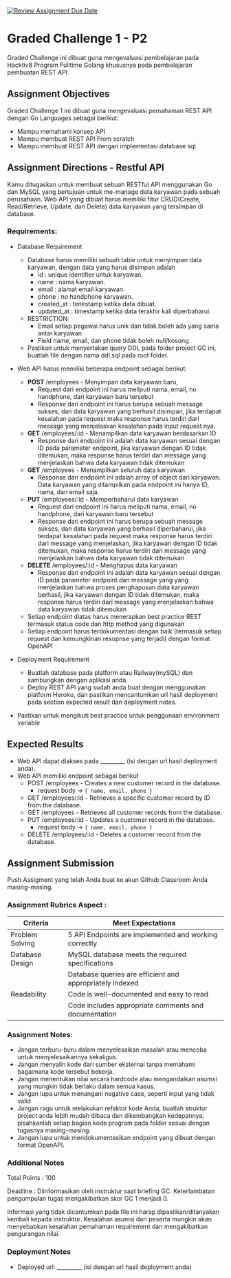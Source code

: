 [![Review Assignment Due Date](https://classroom.github.com/assets/deadline-readme-button-24ddc0f5d75046c5622901739e7c5dd533143b0c8e959d652212380cedb1ea36.svg)](https://classroom.github.com/a/-H262Fkp)
# Graded Challenge 1 - P2

Graded Challenge ini dibuat guna mengevaluasi pembelajaran pada Hacktiv8 Program Fulltime Golang khususnya pada pembelajaran pembuatan REST API 

## Assignment Objectives
Graded Challenge 1 ini dibuat guna mengevaluasi pemahaman REST API dengan Go Languages sebagai berikut:

- Mampu memahami konsep API
- Mampu membuat REST API From scratch
- Mampu membuat REST API dengan implementasi database sql


## Assignment Directions - Restful API
Kamu ditugaskan untuk membuat sebuah RESTful API menggunakan Go dan MySQL yang bertujuan untuk me-manage data karyawan pada sebuah perusahaan. Web API yang dibuat harus memiliki fitur CRUD(Create, Read/Retrieve, Update, dan Delete) data karyawan yang tersimpan di database.

### Requirements:
- Database Requirement
  - Database harus memiliki sebuah table untuk menyimpan data karyawan, dengan data yang harus disimpan adalah
    - id : unique identifier untuk karyawan.
    - name : nama karyawan.
    - email : alamat email karyawan.
    - phone : no handphone karyawan.
    - created_at : timestamp ketika data dibuat.
    - updated_at : timestamp ketika data terakhir kali diperbaharui.
  - RESTRICTION:
    - Email setiap pegawai harus unik dan tidak boleh ada yang sama antar karyawan
    - Field name, email, dan phone tidak boleh null/kosong
  - Pastikan untuk menyertakan query DDL pada folder project GC ini, buatlah file dengan nama ddl.sql pada root folder.

- Web API harus memiliki beberapa endpoint sebagai berikut:
  - <b>POST</b> /employees - Menyimpan data karyawan baru, 
    - Request dari endpoint ini harus meliputi nama, email, no handphone, dari karyawan baru tersebut
    - Response dari endpoint ini harus berupa sebuah message sukses, dan data karyawan yang berhasil disimpan, jika terdapat kesalahan pada request maka response harus terdiri dari message yang menjelaskan kesalahan pada input request nya.
  - <b>GET</b> /employees/:id - Menampilkan data karyawan berdasarkan ID
    - Response dari endpoint ini adalah data karyawan sesuai dengan ID pada parameter endpoint, jika karyawan dengan ID tidak ditemukan, maka response harus terdiri dari message yang menjelaskan bahwa data karyawan tidak ditemukan
  - <b>GET</b> /employees - Menampilkan seluruh data karyawan
    - Response dari endpoint ini adalah array of object dari karyawan. Data karyawan yang ditampilkan pada endpoint ini hanya ID, nama, dan email saja.
  - <b>PUT</b> /employees/:id - Memperbaharui data karyawan
    - Request dari endpoint ini harus meliputi nama, email, no handphone, dari karyawan baru tersebut
    - Response dari endpoint ini harus berupa sebuah message sukses, dan data karyawan yang berhasil diperbaharui, jika terdapat kesalahan pada request maka response harus terdiri dari message yang menjelaskan, jika karyawan dengan ID tidak ditemukan, maka response harus terdiri dari message yang menjelaskan bahwa data karyawan tidak ditemukan
  - <b>DELETE</b> /employees/:id - Menghapus data karyawan
    - Response dari endpoint ini adalah data karyawan sesuai dengan ID pada parameter endpoint dan message yang yang menjelaskan bahwa proses penghapusan data karyawan berhasil, jika karyawan dengan ID tidak ditemukan, maka response harus terdiri dari message yang menjelaskan bahwa data karyawan tidak ditemukan
  - Setiap endpoint diatas harus menerapkan best practice REST termasuk status code dan http method yang digunakan
  - Setiap endpoint harus terdokumentasi dengan baik (termasuk setiap request dan kemungkinan resopnse yang terjadi) dengan format OpenAPI

- Deployment Requirement
  - Buatlah database pada platform atau Railway(mySQL) dan sambungkan dengan aplikasi anda.
  - Deploy REST API yang sudah anda buat dengan menggunakan platform Heroku, dan pastikan mencantumkan url hasil deployment pada section expected result dan deployment notes.
- Pastikan untuk mengikuti best practice untuk penggunaan environment variable

## Expected Results
- Web API dapat diakses pada _________ (isi dengan url hasil deployment anda).
- Web API memiliki endpoint sebagai berikut
  - POST /employees - Creates a new customer record in the database.
    - request body -> `{ name, email, phone }`
  - GET /employees/:id - Retrieves a specific customer record by ID from the database.
  - GET /employees - Retrieves all customer records from the database.
  - PUT /employees/:id - Updates a customer record in the database.
    - request body -> `{ name, email, phone }`
  - DELETE /employees/:id - Deletes a customer record from the database.

## Assignment Submission
Push Assigment yang telah Anda buat ke akun Github Classroom Anda masing-masing.

### Assignment Rubrics Aspect : 
|Criteria|Meet Expectations|
|---|---|
|Problem Solving|5 API Endpoints are implemented and working correctly|
|Database Design |MySQL database meets the required specifications|
||Database queries are efficient and appropriately indexed|
|Readability|Code is well-documented and easy to read|
||Code includes appropriate comments and documentation|


### Assignment Notes:
- Jangan terburu-buru dalam menyelesaikan masalah atau mencoba untuk menyelesaikannya sekaligus.
- Jangan menyalin kode dari sumber eksternal tanpa memahami bagaimana kode tersebut bekerja.
- Jangan menentukan nilai secara hardcode atau mengandalkan asumsi yang mungkin tidak berlaku dalam semua kasus.
- Jangan lupa untuk menangani negative case, seperti input yang tidak valid
- Jangan ragu untuk melakukan refaktor kode Anda, buatlah struktur project anda lebih mudah dibaca dan dikembangkan kedepannya, pisahkanlah setiap bagian kode program pada folder sesuai dengan tugasnya masing-masing.
- Jangan lupa untuk mendokumentasikan endpoint yang dibuat dengan format OpenAPI.

### Additional Notes
Total Points : 100

Deadline : Diinformasikan oleh instruktur saat briefing GC. Keterlambatan pengumpulan tugas mengakibatkan skor GC 1 menjadi 0.

Informasi yang tidak dicantumkan pada file ini harap dipastikan/ditanyakan kembali kepada instruktur. Kesalahan asumsi dari peserta mungkin akan menyebabkan kesalahan pemahaman requirement dan mengakibatkan pengurangan nilai.

### Deployment Notes
- Deployed url: _________ (isi dengan url hasil deployment anda)
